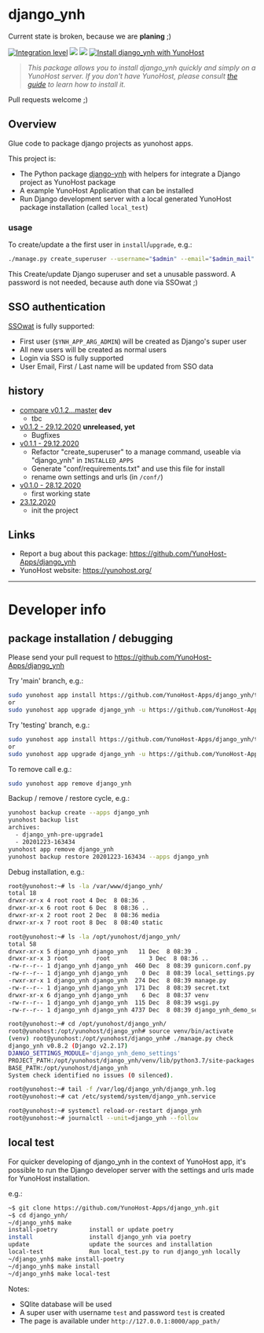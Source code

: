 # django_ynh

Current state is broken, because we are **planing** ;)

[![Integration level](https://dash.yunohost.org/integration/django_ynh.svg)](https://dash.yunohost.org/appci/app/django_ynh) ![](https://ci-apps.yunohost.org/ci/badges/django_ynh.status.svg) ![](https://ci-apps.yunohost.org/ci/badges/django_ynh.maintain.svg)
[![Install django_ynh with YunoHost](https://install-app.yunohost.org/install-with-yunohost.svg)](https://install-app.yunohost.org/?app=django_ynh)

> *This package allows you to install django_ynh quickly and simply on a YunoHost server.
If you don't have YunoHost, please consult [the guide](https://yunohost.org/#/install) to learn how to install it.*

Pull requests welcome ;)


## Overview

Glue code to package django projects as yunohost apps.

This project is:

* The Python package [django-ynh](https://pypi.org/project/django-ynh/) with helpers for integrate a Django project as YunoHost package
* A example YunoHost Application that can be installed
* Run Django development server with a local generated YunoHost package installation (called `local_test`)


### usage

To create/update a the first user in `install`/`upgrade`, e.g.:

```bash
./manage.py create_superuser --username="$admin" --email="$admin_mail"
```
This Create/update Django superuser and set a unusable password.
A password is not needed, because auth done via SSOwat ;)


## SSO authentication

[SSOwat](https://github.com/YunoHost/SSOwat) is fully supported:

* First user (`$YNH_APP_ARG_ADMIN`) will be created as Django's super user
* All new users will be created as normal users
* Login via SSO is fully supported
* User Email, First / Last name will be updated from SSO data


## history

* [compare v0.1.2...master](https://github.com/YunoHost-Apps/django_ynh/compare/v0.1.2...master) **dev**
  * tbc
* [v0.1.2 - 29.12.2020](https://github.com/YunoHost-Apps/django_ynh/compare/v0.1.1...v0.1.2) **unreleased, yet**
  * Bugfixes
* [v0.1.1 - 29.12.2020](https://github.com/YunoHost-Apps/django_ynh/compare/v0.1.0...v0.1.1)
  * Refactor "create_superuser" to a manage command, useable via "django_ynh" in `INSTALLED_APPS`
  * Generate "conf/requirements.txt" and use this file for install
  * rename own settings and urls (in `/conf/`)
* [v0.1.0 - 28.12.2020](https://github.com/YunoHost-Apps/django_ynh/compare/f578f14...v0.1.0)
  * first working state
* [23.12.2020](https://github.com/YunoHost-Apps/django_ynh/commit/f578f144a3a6d11d7044597c37d550d29c247773)
  * init the project


## Links

 * Report a bug about this package: https://github.com/YunoHost-Apps/django_ynh
 * YunoHost website: https://yunohost.org/

---

# Developer info

## package installation / debugging

Please send your pull request to https://github.com/YunoHost-Apps/django_ynh

Try 'main' branch, e.g.:
```bash
sudo yunohost app install https://github.com/YunoHost-Apps/django_ynh/tree/master --debug
or
sudo yunohost app upgrade django_ynh -u https://github.com/YunoHost-Apps/django_ynh/tree/master --debug
```

Try 'testing' branch, e.g.:
```bash
sudo yunohost app install https://github.com/YunoHost-Apps/django_ynh/tree/testing --debug
or
sudo yunohost app upgrade django_ynh -u https://github.com/YunoHost-Apps/django_ynh/tree/testing --debug
```

To remove call e.g.:
```bash
sudo yunohost app remove django_ynh
```

Backup / remove / restore cycle, e.g.:
```bash
yunohost backup create --apps django_ynh
yunohost backup list
archives:
  - django_ynh-pre-upgrade1
  - 20201223-163434
yunohost app remove django_ynh
yunohost backup restore 20201223-163434 --apps django_ynh
```

Debug installation, e.g.:
```bash
root@yunohost:~# ls -la /var/www/django_ynh/
total 18
drwxr-xr-x 4 root root 4 Dec  8 08:36 .
drwxr-xr-x 6 root root 6 Dec  8 08:36 ..
drwxr-xr-x 2 root root 2 Dec  8 08:36 media
drwxr-xr-x 7 root root 8 Dec  8 08:40 static

root@yunohost:~# ls -la /opt/yunohost/django_ynh/
total 58
drwxr-xr-x 5 django_ynh django_ynh   11 Dec  8 08:39 .
drwxr-xr-x 3 root        root           3 Dec  8 08:36 ..
-rw-r--r-- 1 django_ynh django_ynh  460 Dec  8 08:39 gunicorn.conf.py
-rw-r--r-- 1 django_ynh django_ynh    0 Dec  8 08:39 local_settings.py
-rwxr-xr-x 1 django_ynh django_ynh  274 Dec  8 08:39 manage.py
-rw-r--r-- 1 django_ynh django_ynh  171 Dec  8 08:39 secret.txt
drwxr-xr-x 6 django_ynh django_ynh    6 Dec  8 08:37 venv
-rw-r--r-- 1 django_ynh django_ynh  115 Dec  8 08:39 wsgi.py
-rw-r--r-- 1 django_ynh django_ynh 4737 Dec  8 08:39 django_ynh_demo_settings.py

root@yunohost:~# cd /opt/yunohost/django_ynh/
root@yunohost:/opt/yunohost/django_ynh# source venv/bin/activate
(venv) root@yunohost:/opt/yunohost/django_ynh# ./manage.py check
django_ynh v0.8.2 (Django v2.2.17)
DJANGO_SETTINGS_MODULE='django_ynh_demo_settings'
PROJECT_PATH:/opt/yunohost/django_ynh/venv/lib/python3.7/site-packages
BASE_PATH:/opt/yunohost/django_ynh
System check identified no issues (0 silenced).

root@yunohost:~# tail -f /var/log/django_ynh/django_ynh.log
root@yunohost:~# cat /etc/systemd/system/django_ynh.service

root@yunohost:~# systemctl reload-or-restart django_ynh
root@yunohost:~# journalctl --unit=django_ynh --follow
```

## local test

For quicker developing of django_ynh in the context of YunoHost app,
it's possible to run the Django developer server with the settings
and urls made for YunoHost installation.

e.g.:
```bash
~$ git clone https://github.com/YunoHost-Apps/django_ynh.git
~$ cd django_ynh/
~/django_ynh$ make
install-poetry         install or update poetry
install                install django_ynh via poetry
update                 update the sources and installation
local-test             Run local_test.py to run django_ynh locally
~/django_ynh$ make install-poetry
~/django_ynh$ make install
~/django_ynh$ make local-test
```

Notes:

* SQlite database will be used
* A super user with username `test` and password `test` is created
* The page is available under `http://127.0.0.1:8000/app_path/`
